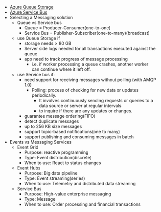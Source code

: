 - [Azure Queue Storage](Azure_Queue_Storage.md)
- [Azure Service Bus](Azure_Service_Bus.md)
- Selecting a Messaging solution
    - Queue vs Service bus
      - Queue = Producer-Consumer(one-to-one)
      - Service Bus = Publisher-Subscriber(one-to-many)(broadcast)
    - use Queue Storage if
        - storage needs > 80 GB
        - Server side logs needed for all transactions executed against the queue
        - app need to track progress of message processing
          - i.e. if worker processing a queue crashes, another worker can continue where it left off.
    - use Service bus if:
        - need support for receiving messages without polling (with AMQP 1.0)
          - Polling: process of checking for new data or updates periodically. 
            - It involves continuously sending requests or queries to a data source or server at regular intervals 
            - to inquire if there are any updates or changes.
        - guarantee message ordering(FIFO)
        - detect duplicate messages
        - up to 256 KB size messages
        - support topic-based notifications(one to many)
        - support publishing and consuming messages in batch
- Events vs Messaging Services
  - Event Grid
    - Purpose: reactive programming
    - Type: Event distribution(discrete)
    - When to use: React to status changes
  - Event Hubs
      - Purpose: Big data pipeline
      - Type: Event streaming(series)
      - When to use: Telemetry and distributed data streaming
  - Service Bus
      - Purpose: High-value enterprise messaging
      - Type: Message
      - When to use: Order processing and financial transactions
